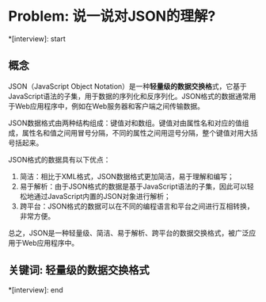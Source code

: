 # Problem: 说一说对JSON的理解?

*[interview]: start
## 概念
JSON（JavaScript Object Notation）是一种**轻量级的数据交换格**式，它基于JavaScript语法的子集，用于数据的序列化和反序列化。JSON格式的数据通常用于Web应用程序中，例如在Web服务器和客户端之间传输数据。

JSON数据格式由两种结构组成：键值对和数组。键值对由属性名和对应的值组成，属性名和值之间用冒号分隔，不同的属性之间用逗号分隔，整个键值对用大括号括起来。

JSON格式的数据具有以下优点：

1. 简洁：相比于XML格式，JSON数据格式更加简洁，易于理解和编写；
2. 易于解析：由于JSON格式的数据是基于JavaScript语法的子集，因此可以轻松地通过JavaScript内置的JSON对象进行解析；
3. 跨平台：JSON格式的数据可以在不同的编程语言和平台之间进行互相转换，非常方便。

总之，JSON是一种轻量级、简洁、易于解析、跨平台的数据交换格式，被广泛应用于Web应用程序中。

## 关键词: 轻量级的数据交换格式
*[interview]: end
